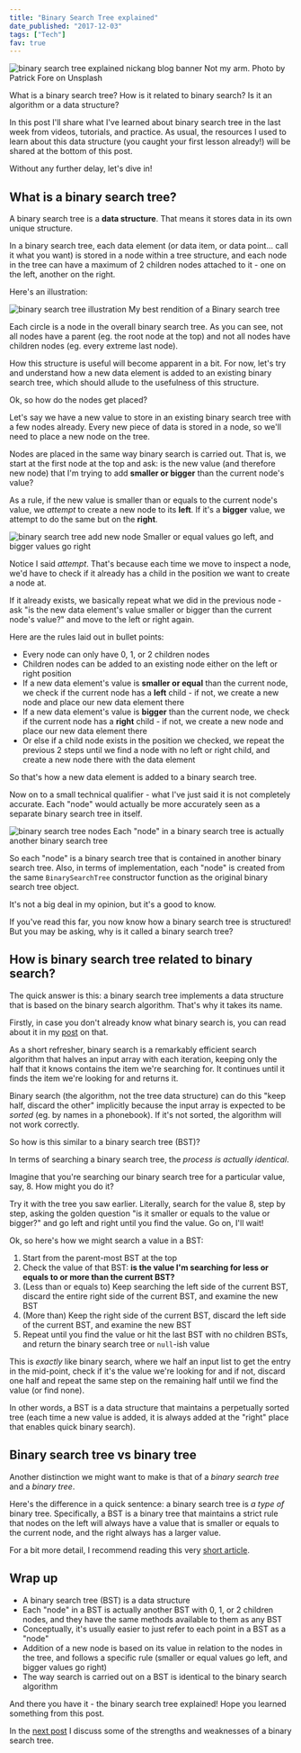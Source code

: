 ```yaml
---
title: "Binary Search Tree explained"
date_published: "2017-12-03"
tags: ["Tech"]
fav: true
---
```


![binary search tree explained nickang blog banner](images/BSP-binary-search-tree-explained.png) Not my arm. Photo by Patrick Fore on Unsplash

What is a binary search tree? How is it related to binary search? Is it an algorithm or a data structure?

In this post I'll share what I've learned about binary search tree in the last week from videos, tutorials, and practice. As usual, the resources I used to learn about this data structure (you caught your first lesson already!) will be shared at the bottom of this post.

Without any further delay, let's dive in!

## What is a binary search tree?

A binary search tree is a **data structure**. That means it stores data in its own unique structure.

In a binary search tree, each data element (or data item, or data point... call it what you want) is stored in a node within a tree structure, and each node in the tree can have a maximum of 2 children nodes attached to it - one on the left, another on the right.

Here's an illustration:

![binary search tree illustration](images/binary-search-tree-illustration-1024x585.png) My best rendition of a Binary search tree

Each circle is a node in the overall binary search tree. As you can see, not all nodes have a parent (eg. the root node at the top) and not all nodes have children nodes (eg. every extreme last node).

How this structure is useful will become apparent in a bit. For now, let's try and understand how a new data element is added to an existing binary search tree, which should allude to the usefulness of this structure.

Ok, so how do the nodes get placed?

Let's say we have a new value to store in an existing binary search tree with a few nodes already. Every new piece of data is stored in a node, so we'll need to place a new node on the tree.

Nodes are placed in the same way binary search is carried out. That is, we start at the first node at the top and ask: is the new value (and therefore new node) that I'm trying to add **smaller or bigger** than the current node's value?

As a rule, if the new value is smaller than or equals to the current node's value, we _attempt_ to create a new node to its **left**. If it's a **bigger** value, we attempt to do the same but on the **right**.

![binary search tree add new node](images/binary-search-tree-add-new-node-2-1024x464.png) Smaller or equal values go left, and bigger values go right

Notice I said _attempt_. That's because each time we move to inspect a node, we'd have to check if it already has a child in the position we want to create a node at.

If it already exists, we basically repeat what we did in the previous node - ask "is the new data element's value smaller or bigger than the current node's value?" and move to the left or right again.

Here are the rules laid out in bullet points:

- Every node can only have 0, 1, or 2 children nodes
- Children nodes can be added to an existing node either on the left or right position
- If a new data element's value is **smaller or equal** than the current node, we check if the current node has a **left** child - if not, we create a new node and place our new data element there
- If a new data element's value is **bigger** than the current node, we check if the current node has a **right** child - if not, we create a new node and place our new data element there
- Or else if a child node exists in the position we checked, we repeat the previous 2 steps until we find a node with no left or right child, and create a new node there with the data element

So that's how a new data element is added to a binary search tree.

Now on to a small technical qualifier - what I've just said it is not completely accurate. Each "node" would actually be more accurately seen as a separate binary search tree in itself.

![binary search tree nodes](images/binary-search-tree-nodes-1024x585.png) Each "node" in a binary search tree is actually another binary search tree

So each "node" is a binary search tree that is contained in another binary search tree. Also, in terms of implementation, each "node" is created from the same `BinarySearchTree` constructor function as the original binary search tree object.

It's not a big deal in my opinion, but it's a good to know.

If you've read this far, you now know how a binary search tree is structured! But you may be asking, why is it called a binary search tree?

## How is binary search tree related to binary search?

The quick answer is this: a binary search tree implements a data structure that is based on the binary search algorithm. That's why it takes its name.

Firstly, in case you don't already know what binary search is, you can read about it in my [post](/2017-11-22-binary-search-explained/) on that.

As a short refresher, binary search is a remarkably efficient search algorithm that halves an input array with each iteration, keeping only the half that it knows contains the item we're searching for. It continues until it finds the item we're looking for and returns it.

Binary search (the algorithm, not the tree data structure) can do this "keep half, discard the other" implicitly because the input array is expected to be _sorted_ (eg. by names in a phonebook). If it's not sorted, the algorithm will not work correctly.

So how is this similar to a binary search tree (BST)?

In terms of searching a binary search tree, the _process is actually identical_.

Imagine that you're searching our binary search tree for a particular value, say, 8. How might you do it?

Try it with the tree you saw earlier. Literally, search for the value 8, step by step, asking the golden question "is it smaller or equals to the value or bigger?" and go left and right until you find the value. Go on, I'll wait!

Ok, so here's how we might search a value in a BST:

1. Start from the parent-most BST at the top
2. Check the value of that BST: **is the value I'm searching for less or equals to or more than the current BST?**
3. (Less than or equals to) Keep searching the left side of the current BST, discard the entire right side of the current BST, and examine the new BST
4. (More than) Keep the right side of the current BST, discard the left side of the current BST, and examine the new BST
5. Repeat until you find the value or hit the last BST with no children BSTs, and return the binary search tree or `null`\-ish value

This is _exactly_ like binary search, where we half an input list to get the entry in the mid-point, check if it's the value we're looking for and if not, discard one half and repeat the same step on the remaining half until we find the value (or find none).

In other words, a BST is a data structure that maintains a perpetually sorted tree (each time a new value is added, it is always added at the "right" place that enables quick binary search).

## Binary search tree vs binary tree

Another distinction we might want to make is that of a _binary search tree_ and a _binary tree_.

Here's the difference in a quick sentence: a binary search tree is _a type of_ binary tree. Specifically, a BST is a binary tree that maintains a strict rule that nodes on the left will always have a value that is smaller or equals to the current node, and the right always has a larger value.

For a bit more detail, I recommend reading this very [short article](http://orcunyilmaz.com/coding-c/difference-between-binary-tree-and-binary-search-tree.html).

## Wrap up

- A binary search tree (BST) is a data structure
- Each "node" in a BST is actually another BST with 0, 1, or 2 children nodes, and they have the same methods available to them as any BST
- Conceptually, it's usually easier to just refer to each point in a BST as a "node"
- Addition of a new node is based on its value in relation to the nodes in the tree, and follows a specific rule (smaller or equal values go left, and bigger values go right)
- The way search is carried out on a BST is identical to the binary search algorithm

And there you have it - the binary search tree explained! Hope you learned something from this post.

In the [next post](/2017-12-10-why-use-binary-search-tree/) I discuss some of the strengths and weaknesses of a binary search tree.
